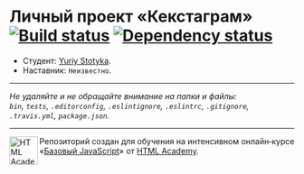 # Личный проект «Кекстаграм» [![Build status][travis-image]][travis-url] [![Dependency status][dependency-image]][dependency-url]

* Студент: [Yuriy Stotyka](https://up.htmlacademy.ru/javascript/7/user/67126).
* Наставник: `Неизвестно`.

---

_Не удаляйте и не обращайте внимание на папки и файлы:_<br>
_`bin`, `tests`, `.editorconfig`, `.eslintignore`, `.eslintrc`, `.gitignore`, `.travis.yml`, `package.json`._

---

<a href="https://htmlacademy.ru/intensive/javascript"><img align="left" width="50" height="50" title="HTML Academy" src="https://up.htmlacademy.ru/static/img/intensive/javascript/logo-for-github.svg"></a>

Репозиторий создан для обучения на интенсивном онлайн‑курсе «[Базовый JavaScript](https://htmlacademy.ru/intensive/javascript)» от [HTML Academy](https://htmlacademy.ru).

[travis-image]: https://travis-ci.org/htmlacademy-javascript/67126-kekstagram.svg?branch=master
[travis-url]: https://travis-ci.org/htmlacademy-javascript/67126-kekstagram
[dependency-image]: https://david-dm.org/htmlacademy-javascript/67126-kekstagram.svg?style=flat-square
[dependency-url]: https://david-dm.org/htmlacademy-javascript/67126-kekstagram
